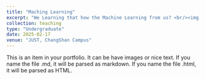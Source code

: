 ```yaml
---
title: "Maching Learning"
excerpt: "We Learning that how the Machine Learning from us? <br/><img src='/images/AImethods.jpg'>"
collection: teaching
type: "Undergraduate"
date: 2025-02-17 
venue: "JUST, ChangShan Campus"
---
```


This is an item in your portfolio. It can be have images or nice text. If you name the file .md, it will be parsed as markdown. If you name the file .html, it will be parsed as HTML. 
